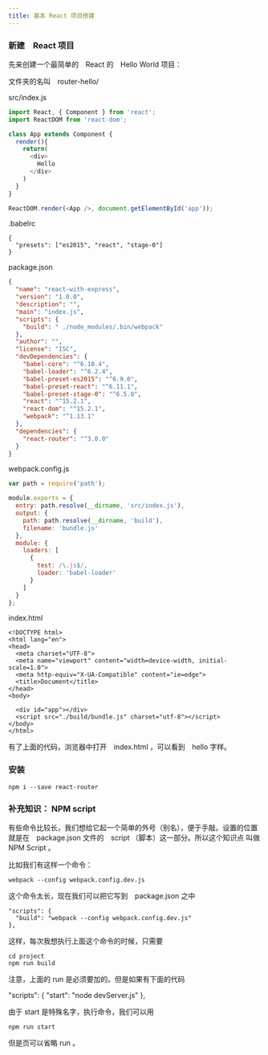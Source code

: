 ```yaml
---
title: 基本 React 项目搭建
---
```



### 新建　React 项目

先来创建一个最简单的　React 的　Hello World 项目：

文件夹的名叫　router-hello/

src/index.js

```js
import React, { Component } from 'react';
import ReactDOM from 'react-dom';

class App extends Component {
  render(){
    return(
      <div>
        Hello
      </div>
    )
  }
}

ReactDOM.render(<App />, document.getElementById('app'));
```

.babelrc

```
{
  "presets": ["es2015", "react", "stage-0"]
}
```

package.json

```json
{
  "name": "react-with-express",
  "version": "1.0.0",
  "description": "",
  "main": "index.js",
  "scripts": {
    "build": " ./node_modules/.bin/webpack"
  },
  "author": "",
  "license": "ISC",
  "devDependencies": {
    "babel-core": "^6.10.4",
    "babel-loader": "^6.2.4",
    "babel-preset-es2015": "^6.9.0",
    "babel-preset-react": "^6.11.1",
    "babel-preset-stage-0": "^6.5.0",
    "react": "^15.2.1",
    "react-dom": "^15.2.1",
    "webpack": "^1.13.1"
  },
  "dependencies": {
    "react-router": "^3.0.0"
  }
}
```

webpack.config.js

```js
var path = require('path');

module.exports = {
  entry: path.resolve(__dirname, 'src/index.js'),
  output: {
    path: path.resolve(__dirname, 'build'),
    filename: 'bundle.js'
  },
  module: {
    loaders: [
      {
        test: /\.js$/,
        loader: 'babel-loader'
      }
    ]
  }
};
```

index.html

```
<!DOCTYPE html>
<html lang="en">
<head>
  <meta charset="UTF-8">
  <meta name="viewport" content="width=device-width, initial-scale=1.0">
  <meta http-equiv="X-UA-Compatible" content="ie=edge">
  <title>Document</title>
</head>
<body>

  <div id="app"></div>
  <script src="./build/bundle.js" charset="utf-8"></script>
</body>
</html>
```

有了上面的代码，浏览器中打开　index.html ，可以看到　hello 字样。


### 安装


```
npm i --save react-router
```






### 补充知识： NPM script

有些命令比较长，我们想给它起一个简单的外号（别名），便于手敲。设置的位置
就是在　package.json 文件的　script （脚本）这一部分。所以这个知识点
叫做　NPM Script 。


比如我们有这样一个命令：

```
webpack --config webpack.config.dev.js
```

这个命令太长，现在我们可以把它写到　package.json 之中

```
"scripts": {
  "build": "webpack --config webpack.config.dev.js"
},
```

这样，每次我想执行上面这个命令的时候，只需要

```
cd project
npm run build
```

注意，上面的 run 是必须要加的。但是如果有下面的代码

"scripts": {
  "start": "node devServer.js"
},

由于 start 是特殊名字，执行命令，我们可以用

```
npm run start
```

但是页可以省略 run 。
